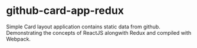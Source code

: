 # github-card-app-redux
Simple Card layout application contains static data from github. Demonstrating the concepts of ReactJS alongwith Redux and compiled with Webpack.
